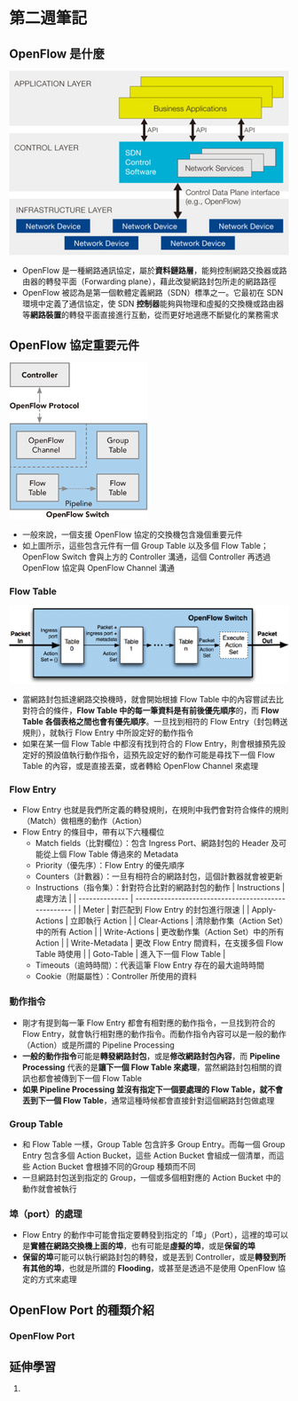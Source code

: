 # 第二週筆記
## OpenFlow 是什麼
<img src="Week 1\SDN_architecture.jpg" width="550px" />

- OpenFlow 是一種網路通訊協定，屬於**資料鏈路層**，能夠控制網路交換器或路由器的轉發平面（Forwarding plane），藉此改變網路封包所走的網路路徑
- OpenFlow 被認為是第一個軟體定義網路（SDN）標準之一。它最初在 SDN 環境中定義了通信協定，使 SDN **控制器**能夠與物理和虛擬的交換機或路由器等**網路裝置**的轉發平面直接進行互動，從而更好地適應不斷變化的業務需求

## OpenFlow 協定重要元件
<img src="Week 2\openflow.png" width="250px" />

* 一般來說，一個支援 OpenFlow 協定的交換機包含幾個重要元件
* 如上圖所示，這些包含元件有一個 Group Table 以及多個 Flow Table；OpenFlow Switch 會與上方的 Controller 溝通，這個 Controller 再透過 OpenFlow 協定與 OpenFlow Channel 溝通

### Flow Table
<img src="Week 2\flow_table.png" width="550px" />

- 當網路封包抵達網路交換機時，就會開始根據 Flow Table 中的內容嘗試去比對符合的條件，**Flow Table 中的每一筆資料是有前後優先順序**的，而 **Flow Table 各個表格之間也會有優先順序**。一旦找到相符的 Flow Entry（封包轉送規則），就執行 Flow Entry 中所設定好的動作指令
- 如果在某一個 Flow Table 中都沒有找到符合的 Flow Entry，則會根據預先設定好的預設值執行動作指令，這預先設定好的動作可能是尋找下一個 Flow Table 的內容，或是直接丟棄，或者轉給 OpenFlow Channel 來處理

### Flow Entry
- Flow Entry 也就是我們所定義的轉發規則，在規則中我們會對符合條件的規則（Match）做相應的動作（Action）
- Flow Entry 的條目中，帶有以下六種欄位
    - Match fields（比對欄位）：包含 Ingress Port、網路封包的 Header 及可能從上個 Flow Table 傳過來的 Metadata
    - Priority（優先序）：Flow Entry 的優先順序
    - Counters（計數器）：一旦有相符合的網路封包，這個計數器就會被更新
    - Instructions（指令集）：針對符合比對的網路封包的動作
        | Instructions   | 處理方法                                             |
        | -------------- | ---------------------------------------------------- |
        | Meter          | 對匹配到 Flow Entry 的封包進行限速                   |
        | Apply-Actions  | 立即執行 Action                                      |
        | Clear-Actions  | 清除動作集（Action Set）中的所有 Action              |
        | Write-Actions  | 更改動作集（Action Set）中的所有 Action              |
        | Write-Metadata | 更改 Flow Entry 間資料，在支援多個 Flow Table 時使用 |
        | Goto-Table     | 進入下一個 Flow Table                                |
    - Timeouts（逾時時間）：代表這筆 Flow Entry 存在的最大逾時時間
    - Cookie（附屬屬性）：Controller 所使用的資料

### 動作指令
- 剛才有提到每一筆 Flow Entry 都會有相對應的動作指令，一旦找到符合的 Flow Entry，就會執行相對應的動作指令。而動作指令內容可以是一般的動作（Action）或是所謂的 Pipeline Processing
- **一般的動作指令**可能是**轉發網路封包**，或是**修改網路封包內容**，而 **Pipeline Processing** 代表的是**讓下一個 Flow Table 來處理**，當然網路封包相關的資訊也都會被傳到下一個 Flow Table
- **如果 Pipeline Processing 並沒有指定下一個要處理的 Flow Table，就不會丟到下一個 Flow Table**，通常這種時候都會直接針對這個網路封包做處理

### Group Table
- 和 Flow Table 一樣，Group Table 包含許多 Group Entry。而每一個 Group Entry 包含多個 Action Bucket，這些 Action Bucket 會組成一個清單，而這些 Action Bucket 會根據不同的Group 種類而不同
- 一旦網路封包送到指定的 Group，一個或多個相對應的 Action Bucket 中的動作就會被執行

### 埠（port）的處理
- Flow Entry 的動作中可能會指定要轉發到指定的「埠」（Port），這裡的埠可以是**實體在網路交換機上面的埠**，也有可能是**虛擬的埠**，或是**保留的埠**
- **保留的埠**可能可以執行網路封包的轉發，或是丟到 Controller，或是**轉發到所有其他的埠**，也就是所謂的 **Flooding**，或甚至是透過不是使用 OpenFlow 協定的方式來處理

## OpenFlow Port 的種類介紹
### OpenFlow Port

## 延伸學習
1. []()